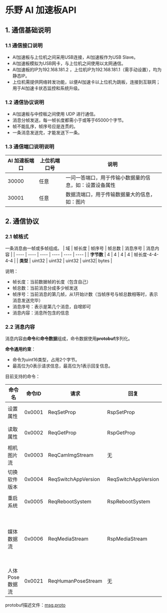 # 乐野 AI 加速板API

## 1. 通信基础说明
### 1.1 通信接口说明
- AI加速板与上位机之间采用USB连接，AI加速板作为USB Slave。
- AI加速板模拟为USB网卡，与上位机之间使用以太网通信。
- AI加速板的IP为192.168.181.2 ，上位机IP为192.168.181.1（需手动设置），均为静态IP。
- 上位机需提供网络转发功能，以便AI加速卡以上位机为跳板，连接到互联网；用于AI加速卡状态监控和系统升级。

### 1.2 通信协议说明
- AI加速板与中控板之间使用 UDP 进行通信。
- 消息分帧发送，每一帧长度都需小于或等于65000个字节。
- 帧不能乱序，帧序号应是连贯的。
- 一条消息发送完，才能发送下一条。

### 1.3 通信端口说明说明

| AI 加速板端口   | 上位机端口号  |  说明  |
|  ----  | ----  | ---- |
| 30000  | 任意 | 一问一答端口，用于传输小数据量的信息，如：设置设备属性 |
| 30001  | 任意 | 数据流端口，用于传输数据量大的信息，如：图片 |

## 2. 通信协议
### 2.1 帧格式
一条消息由一帧或多帧组成。
| 域 | 帧长度 | 帧序号 | 帧总数 | 消息序号 | 消息内容 |
|  ----  |  ----  |  ----  |  ----  |  ----  |  ----  |
| **字节数** | 4 | 4 | 4 | 4 | 帧长度-4-4-4-4 |
| **类型** | uint32 | uint32 | uint32 | uint32| bytes |

说明：
- 帧长度：当前数据帧的长度（包含自己）
- 帧总数：当前消息分成多少帧发送
- 帧序号：当前消息的第几帧，从1开始计数（当帧序号与帧总数相等时，表示消息发送完毕）
- 消息序号：表示是第几个消息，自增即可
- 消息内容：消息所包含的信息

### 2.2 消息内容
消息内容由**命令**和**命令数据**组成，命令数据使用**protobuf**序列化。

**命令通用约束**：
- 命令为uint16类型，占用2个字节。
- 最高位为0表示请求信息，最高位为1表示回复信息。

目前支持的命令：

| 命令名 | 命令ID | 请求 | 回复 | 端口号 | 方向 | 说明 |
| ---- |  ----  |  ----  |  ----  |  ----  |  ----  | ---- |
| 设置属性 | 0x0001 | ReqSetProp | RspSetProp | 30000 | host → device |  |
| 读取属性 | 0x0002 | ReqGetProp | RspGetProp | 30000 | host → device |  |
| 相机图片流 | 0x0003 | ReqCamImgStream | 无 | **30001** | device → host | 加速板主动发送 |
| 切换软件版本 | 0x0004 | ReqSwitchAppVersion | ReqSwitchAppVersion | 30000 | host → device |  |
| 重启系统 | 0x0005 | ReqRebootSystem | RspRebootSystem | 30000 | host → device |  |
| 媒体数据流 | 0x0006 | ReqMediaStream | RspMediaStream | **30001** | host → device | 目前只支持JPG格式的图片，且图片宽和高必须是16的倍数，尺寸小于1920x1080。 |
| 人体Pose数据流 | 0x0021 | ReqHumanPoseStream | 无 | 30001 | device → host | 加速板主动发送 |

protobuf描述文件：[msg.proto](https://raw.githubusercontent.com/LeyeTech/HumanPose/main/protos/msg.proto)

